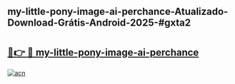 ## my-little-pony-image-ai-perchance-Atualizado-Download-Grátis-Android-2025-#gxta2

# <h2><a href="https://ainizakaria.my?title=my-little-pony-image-ai-perchance&ref=20M">🔗👉 🔴 my-little-pony-image-ai-perchance</a></h2>

[![acn](https://github.com/user-attachments/assets/0f9c940e-d8b0-45ae-aac7-cd30a18b3e1c)](https://ainizakaria.my?title=my-little-pony-image-ai-perchance&ref=20M)

